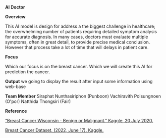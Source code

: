 ****AI Doctor****

**Overview**

This AI model is design for address a the biggest challenge in healthcare; the overwhelming number of patients requiring detailed symptom analysis for accurate diagnosis.
In many cases, doctors must evaluate multiple symptoms, often in great detail, to provide precise medical conclusion. However that process take a lot of time that will delays in patient care.

**Focus**

Which our focus is on the breast cancer. Which we will create this AI for prediction the cancer.

**Output**
we going to display the result after input some information using web-base

**Team Member**
Siraphat Nunthasiriphon (Punboon)
Vachiravith Polsungnoen (O'por)
Natthida Thongsiri (Fair)


**Reference**

[“Breast Cancer Wisconsin - Benign or Malignant.” Kaggle, 20 July 2020.](https://www.kaggle.com/datasets/ninjacoding/breast-cancer-wisconsin-benign-or-malignant)

[Breast Cancer Dataset. (2022, June 17). Kaggle.](https://www.kaggle.com/datasets/nancyalaswad90/breast-cancer-dataset/data) 